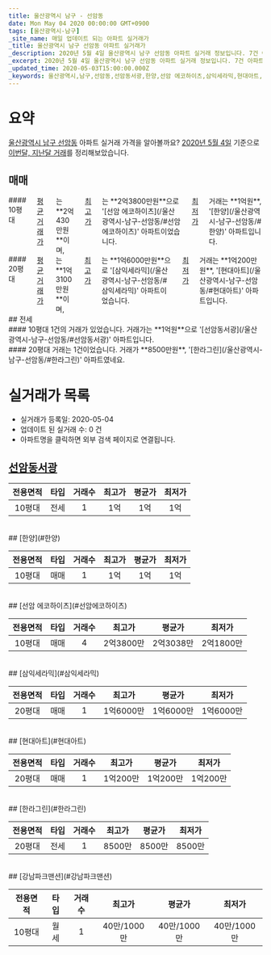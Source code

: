 ```yaml
---
title: 울산광역시 남구 - 선암동
date: Mon May 04 2020 00:00:00 GMT+0900
tags: [울산광역시-남구]
_site_name: 매일 업데이트 되는 아파트 실거래가
_title: 울산광역시 남구 선암동 아파트 실거래가
_description: 2020년 5월 4일 울산광역시 남구 선암동 아파트 실거래 정보입니다. 7건 아파트 정보가 있습니다.
_excerpt: 2020년 5월 4일 울산광역시 남구 선암동 아파트 실거래 정보입니다. 7건 아파트 정보가 있습니다.
_updated_time: 2020-05-03T15:00:00.000Z
_keywords: 울산광역시,남구,선암동,선암동서광,한양,선암 에코하이츠,삼익세라믹,현대아트,한라그린,강남파크맨션
---
```





# 요약
<ins>울산광역시 남구 선암동</ins> 아파트 실거래 가격을 알아볼까요? <ins>2020년 5월 4일</ins> 기준으로 <ins>이번달, 지난달 거래</ins>를 정리해보았습니다.

## 매매
<div class="container">
<div class="six columns" markdown="1">
#### 10평대
<ins>평균 거래가</ins>는 **2억430만원**이며, <ins>최고가</ins>는 **2억3800만원**으로 '[선암 에코하이츠](/울산광역시-남구-선암동/#선암에코하이츠)' 아파트이었습니다. <ins>최저가</ins> 거래는 **1억원**, '[한양](/울산광역시-남구-선암동/#한양)' 아파트입니다.
</div>
<div class="six columns" markdown="1">
#### 20평대
<ins>평균 거래가</ins>는 **1억3100만원**이며, <ins>최고가</ins>는 **1억6000만원**으로 '[삼익세라믹](/울산광역시-남구-선암동/#삼익세라믹)' 아파트이었습니다. <ins>최저가</ins> 거래는 **1억200만원**, '[현대아트](/울산광역시-남구-선암동/#현대아트)' 아파트입니다.
</div>
</div>
## 전세
<div class="container">
<div class="six columns" markdown="1">
#### 10평대
1건의 거래가 있었습니다. 거래가는 **1억원**으로 '[선암동서광](/울산광역시-남구-선암동/#선암동서광)' 아파트입니다.
</div>
<div class="six columns" markdown="1">
#### 20평대
거래는 1건이었습니다. 거래가 **8500만원**, '[한라그린](/울산광역시-남구-선암동/#한라그린)' 아파트였네요.
</div>
</div>



# 실거래가 목록
- 실거래가 등록일: 2020-05-04
- 업데이트 된 실거래 수: 0 건
- 아파트명을 클릭하면 외부 검색 페이지로 연결됩니다.

## [선암동서광](#선암동서광)

|전용면적|타입|거래수|최고가|평균가|최저가|
|:---:|:---:|:---:|:---:|:---:|:---:|
|10평대|<span class="deal-type-2">전세</span>|1|1억|1억|1억|

<br/>
## [한양](#한양)

|전용면적|타입|거래수|최고가|평균가|최저가|
|:---:|:---:|:---:|:---:|:---:|:---:|
|10평대|<span class="deal-type-1">매매</span>|1|1억|1억|1억|

<br/>
## [선암 에코하이츠](#선암에코하이츠)

|전용면적|타입|거래수|최고가|평균가|최저가|
|:---:|:---:|:---:|:---:|:---:|:---:|
|10평대|<span class="deal-type-1">매매</span>|4|2억3800만|2억3038만|2억1800만|

<br/>
## [삼익세라믹](#삼익세라믹)

|전용면적|타입|거래수|최고가|평균가|최저가|
|:---:|:---:|:---:|:---:|:---:|:---:|
|20평대|<span class="deal-type-1">매매</span>|1|1억6000만|1억6000만|1억6000만|

<br/>
## [현대아트](#현대아트)

|전용면적|타입|거래수|최고가|평균가|최저가|
|:---:|:---:|:---:|:---:|:---:|:---:|
|20평대|<span class="deal-type-1">매매</span>|1|1억200만|1억200만|1억200만|

<br/>
## [한라그린](#한라그린)

|전용면적|타입|거래수|최고가|평균가|최저가|
|:---:|:---:|:---:|:---:|:---:|:---:|
|20평대|<span class="deal-type-2">전세</span>|1|8500만|8500만|8500만|

<br/>
## [강남파크맨션](#강남파크맨션)

|전용면적|타입|거래수|최고가|평균가|최저가|
|:---:|:---:|:---:|:---:|:---:|:---:|
|10평대|<span class="deal-type-3">월세</span>|1|40만/1000만|40만/1000만|40만/1000만|

<br/>



